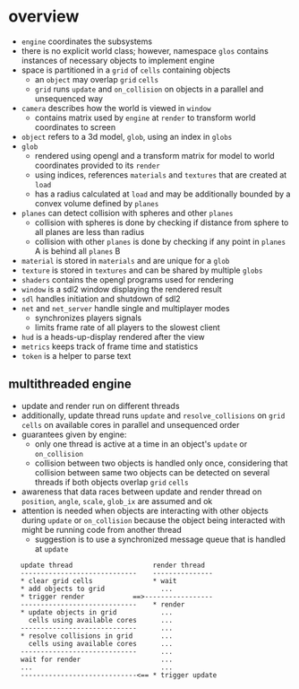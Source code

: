 # overview
* `engine` coordinates the subsystems
* there is no explicit world class; however, namespace `glos` contains instances of necessary objects to implement engine
* space is partitioned in a `grid` of `cells` containing objects
  - an `object` may overlap `grid` `cells`
  - `grid` runs `update` and `on_collision` on objects in a parallel and unsequenced way
* `camera` describes how the world is viewed in `window`
  - contains matrix used by `engine` at `render` to transform world coordinates to screen
* `object` refers to a 3d model, `glob`, using an index in `globs`
* `glob`
  - rendered using opengl and a transform matrix for model to world coordinates provided to its `render`
  - using indices, references `materials` and `textures` that are created at `load`
  - has a radius calculated at `load` and may be additionally bounded by a convex volume defined by `planes`
* `planes` can detect collision with spheres and other `planes`
  - collision with spheres is done by checking if distance from sphere to all planes are less than radius 
  - collision with other `planes` is done by checking if any point in `planes` A is behind all `planes` B
* `material` is stored in `materials` and are unique for a `glob`
* `texture` is stored in `textures` and can be shared by multiple `globs`
* `shaders` contains the opengl programs used for rendering
* `window` is a sdl2 window displaying the rendered result
* `sdl` handles initiation and shutdown of sdl2
* `net` and `net_server` handle single and multiplayer modes
  - synchronizes players signals
  - limits frame rate of all players to the slowest client
* `hud` is a heads-up-display rendered after the view
* `metrics` keeps track of frame time and statistics
* `token` is a helper to parse text

## multithreaded engine
* update and render run on different threads
* additionally, update thread runs `update` and `resolve_collisions` on `grid` `cells` on available cores in parallel and unsequenced order
* guarantees given by engine:
  - only one thread is active at a time in an object's `update` or `on_collision`
  - collision between two objects is handled only once, considering that collision between same two objects can be detected on several threads if both objects overlap `grid` `cells`
* awareness that data races between update and render thread on `position`, `angle`, `scale`, `glob_ix` are assumed and ok
* attention is needed when objects are interacting with other objects during `update` or `on_collision` because the object being interacted with might be running code from another thread
  - suggestion is to use a synchronized message queue that is handled at `update`

```
   update thread                    render thread
   -----------------------------    ---------------
   * clear grid cells               * wait
   * add objects to grid              ...
   * trigger render            ==>-----------------
   -----------------------------    * render
   * update objects in grid           ...
     cells using available cores      ...
   -----------------------------      ...
   * resolve collisions in grid       ...
     cells using available cores      ...
   -----------------------------      ...
   wait for render                    ...
   ...                                ...                              
   -----------------------------<== * trigger update
```
